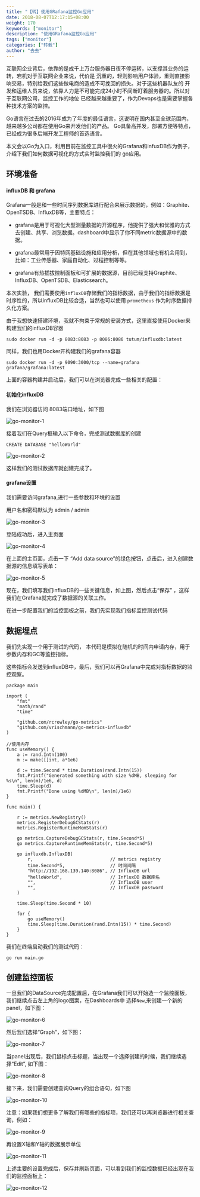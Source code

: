 ```yaml
---
title: "【转】使用GRafana监控Go应用"
date: 2018-08-07T12:17:15+08:00
weight: 170
keywords: ["monitor"]
description: "使用GRafana监控Go应用"
tags: ["monitor"]
categories: ["转载"]
author: "去去"
---
```

互联网企业背后，依靠的是成千上万台服务器日夜不停运转，以支撑其业务的运转，宕机对于互联网企业来说，代价是 沉重的，轻则影响用户体验，重则直接影响交易，特别给我们这些做电商的造成不可挽回的损失。对于这些机器队友的 开发和运维人员来说，依靠人力是不可能完成24小时不间断盯着服务器的。所以对于互联网公司，监控工作的地位 已经越来越重要了，作为Devops也是需要掌握各种技术方案的监控。

Go语言在过去的2016年成为了年度的最佳语言，这说明在国内甚至全球范围内，越来越多公司都在使用Go来开发他们的产品。 Go具备高并发，部署方便等特点，已经成为很多后端开发工程师的首选语言。

本文会以Go为入口，利用目前在监控工具中很火的Grafana和infuxDB作为例子，介绍下我们如何数据可视化的方式实时监控我们的 go应用。

环境准备
----

#### influxDB 和 grafana

Grafana一般是和一些时间序列数据库进行配合来展示数据的，例如：Graphite、OpenTSDB、InfluxDB等，主要特点：

*   grafana是用于可视化大型测量数据的开源程序，他提供了强大和优雅的方式去创建、共享、浏览数据。dashboard中显示了你不同metric数据源中的数据。
    
*   grafana最常用于因特网基础设施和应用分析，但在其他领域也有机会用到，比如：工业传感器、家庭自动化、过程控制等等。
    
*   grafana有热插拔控制面板和可扩展的数据源，目前已经支持Graphite、InfluxDB、OpenTSDB、Elasticsearch。
    

本次实验， 我们需要使用`influxDB`存储我们的指标数据，由于我们的指标数据是时序性的，所以influxDB比较合适，当然也可以使用 `prometheus` 作为时序数据持久化方案。

由于我想快速搭建环境，我就不拘束于常规的安装方式，这里直接使用Docker来构建我们的influxDB容器

    sudo docker run -d -p 8083:8083 -p 8086:8086 tutum/influxdb:latest
    

同样，我们也用Docker开构建我们的grafana容器

    sudo docker run -d -p 9090:3000/tcp --name=grafana grafana/grafana:latest
    

上面的容器构建并启动后，我们可以在浏览器完成一些相关的配置：

#### 初始化influxDB

我们在浏览器访问 8083端口地址，如下图

![go-monitor-1](http://og0usnhfv.bkt.clouddn.com/monitor-go-1.png)

接着我们在Query框输入以下命令，完成测试数据库的创建

    CREATE DATABASE "helloWorld"
    

![go-monitor-2](http://og0usnhfv.bkt.clouddn.com/monitor-go-2.png)

这样我们的测试数据库就创建完成了。

#### grafana设置

我们需要访问grafana,进行一些参数和环境的设置

用户名和密码默认为 admin / admin

![go-monitor-3](http://og0usnhfv.bkt.clouddn.com/monitor-go-3.png)

登陆成功后，进入主页面

![go-monitor-4](http://og0usnhfv.bkt.clouddn.com/monitor-go-4.png)

在上面的主页面，点击一下 “Add data source”的绿色按钮，点击后，进入创建数据源的信息填写表单：

![go-monitor-5](http://og0usnhfv.bkt.clouddn.com/monitor-go-5.png)

现在，我们填写我们influxDB的一些关键信息，如上图，然后点击“保存” ，这样我们在Grafana就完成了数据源的关联工作。

在进一步配置我们的监控面板之前，我们先实现我们指标监控测试代码

数据埋点
----

我们先实现一个用于测试的代码， 本代码是模拟在随机的时间内申请内存，用于参数内存和GC等监控指标。

这些指标会发送到influxDB中，最后，我们可以再Grafana中完成对指标数据的监控观察。

    package main
    
    import (
        "fmt"
        "math/rand"
        "time"
    
        "github.com/rcrowley/go-metrics"
        "github.com/vrischmann/go-metrics-influxdb"
    )
    
    //使用内存
    func useMemory() {
        a := rand.Intn(100)
        m := make([]int, a*1e6)
    
        d := time.Second * time.Duration(rand.Intn(15))
        fmt.Printf("Generated something with size %dMB, sleeping for %s\n", len(m)/1e6, d)
        time.Sleep(d)
        fmt.Printf("Done using %dMB\n", len(m)/1e6)
    }
    
    func main() {
    
        r := metrics.NewRegistry()
        metrics.RegisterDebugGCStats(r)
        metrics.RegisterRuntimeMemStats(r)
    
        go metrics.CaptureDebugGCStats(r, time.Second*5)
        go metrics.CaptureRuntimeMemStats(r, time.Second*5)
    
        go influxdb.InfluxDB(
            r,                             // metrics registry
            time.Second*5,                 // 时间间隔
            "http://192.168.139.140:8086", // InfluxDB url
            "helloWorld",                  // InfluxDB 数据库名
            "",                            // InfluxDB user
            "",                            // InfluxDB password
        )
    
        time.Sleep(time.Second * 10)
    
        for {
            go useMemory()
            time.Sleep(time.Duration(rand.Intn(15)) * time.Second)
        }
    }
    
    

我们在终端启动我们的测试代码：

    go run main.go
    

创建监控面板
------

一旦我们的DataSource完成配置后，在Grafana我们可以开始造一个监控面板，我们继续点击左上角的logo图案，在Dashboards中 选择`New`,来创建一个新的panel，如下图：

![go-monitor-6](http://og0usnhfv.bkt.clouddn.com/monitor-go-6.png)

然后我们选择“Graph”，如下图：

![go-monitor-7](http://og0usnhfv.bkt.clouddn.com/monitor-go-7.png)

当panel出现后，我们鼠标点击标题，当出现一个选择创建的时候，我们继续选择“Edit”, 如下图：

![go-monitor-8](http://og0usnhfv.bkt.clouddn.com/monitor-go-8.png)

接下来，我们需要创建查询Query的组合语句，如下图

![go-monitor-10](http://og0usnhfv.bkt.clouddn.com/monitor-go-10.png)

注意：如果我们想更多了解我们有哪些的指标项，我们还可以再浏览器进行相关查询，例如：

![go-monitor-9](http://og0usnhfv.bkt.clouddn.com/monitor-go-9.png)

再设置X轴和Y轴的数据展示单位

![go-monitor-11](http://og0usnhfv.bkt.clouddn.com/monitor-go-11.png)

上述主要的设置完成后，保存并刷新页面，可以看到我们的监控数据已经出现在我们的监控面板上：

![go-monitor-12](http://og0usnhfv.bkt.clouddn.com/monitor-go-12.png)
